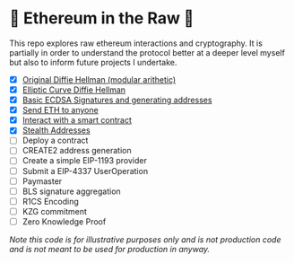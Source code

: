 # 🥩 Ethereum in the Raw 🫢

This repo explores raw ethereum interactions and cryptography. It is partially in order to understand the protocol better at a deeper level myself but also to inform future projects I undertake. 

- [x] [Original Diffie Hellman (modular arithetic)](scripts/00-diffie-hellman.ts)
- [x] [Elliptic Curve Diffie Hellman](scripts/01-ec-diffie-hellman.ts)
- [x] [Basic ECDSA Signatures and generating addresses](scripts/02-ecdsa-ethereum.ts)
- [x] [Send ETH to anyone](scripts/03-transaction.ts)
- [x] [Interact with a smart contract](scripts/04-contract.ts)
- [x] [Stealth Addresses](scripts/05-stealth.ts)
- [ ] Deploy a contract
- [ ] CREATE2 address generation
- [ ] Create a simple EIP-1193 provider
- [ ] Submit a EIP-4337 UserOperation
- [ ] Paymaster
- [ ] BLS signature aggregation
- [ ] R1CS Encoding
- [ ] KZG commitment
- [ ] Zero Knowledge Proof

_Note this code is for illustrative purposes only and is not production code and is not meant to be used for production in anyway._

